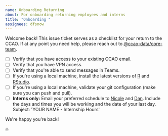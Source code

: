 ```yaml
---
name: Onboarding Returning
about: For onboarding returning employees and interns
title: "Onboarding "
assignees: dfsnow
---
```


Welcome back! This issue ticket serves as a checklist for your return to the CCAO. If at any point you need help, please reach out to [@ccao-data/core-team](https://github.com/orgs/ccao-data/teams/core-team).

- [ ] Verify that you have access to your existing CCAO email.
- [ ] Verify that you have VPN access.
- [ ] Verify that you're able to send messages in Teams.
- [ ] If you're using a local machine, install the latest versions of [R](https://cloud.r-project.org/) and [RStudio](https://posit.co/download/rstudio-desktop/#download).
- [ ] If you're using a local machine, validate your git configuration (make sure you can push and pull).
- [ ] **Interns only:** Email your preferred schedule to [Nicole](mailto:nicole.jardine@cookcountyil.gov) and [Dan](mailto:daniel.snow@cookcountyil.gov). Include the days and times you will be working and the date of your last day. Subject: 'YOUR NAME - Internship Hours'

We're happy you're back!

:fire:
